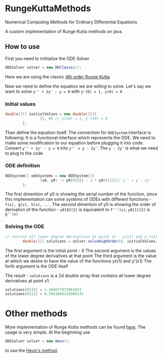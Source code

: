 # RungeKuttaMethods
Numerical Computing Methods for Ordinary Differential Equations

A custom implementation of Runge Kutta methods on java.

## How to use

First you need to intitialize the ODE Solver
```java
ODESolver solver = new RKClassic();
```
Here we are using the classic [4th order Runge Kutta](https://en.wikipedia.org/wiki/List_of_Runge%E2%80%93Kutta_methods#Classic_fourth-order_method)

Now we need to define the equation we are willing to solve. Let's say we want to solve  `y'' + 2y' - y = 0` with `y'(0) = 1, y(0) = 0`

### Initial values

```java
double[][] initialValues = new double[][]{
                {1, 0} // y(x0) = 1, y'(x0) = 0
        };
```

Than define the equation itself. The convention for `ODESystem` interface is following: It is a functional interface which represents the ODE. 
We need to make some modification to our equation before plugging it into code. Convert `y'' + 2y' - y = 0` into `y'' = y - 2y'`.
The `y - 2y'` is what we need to plug to the code

### ODE definition

```java
ODESystem[] odeSystems = new ODESystem[]{
                (x0, y0) -> y0[0][0] - 2 * y0[0][1]// y'' = y - 2y'
        };
```

The first dimention of y0 is showing the serial number of the function, since this implementation can solve systems of ODEs with different functions - `f(x), g(x), h(x), ...`
The second dimention of y0 is showing the order of derivation of the function - `y0[0][3]` is equivalent to `f'''(x)`, `y0[1][2]` is `g''(x)`

### Solving the ODE

```java
// returns all lower degree derivatives at point x1 - y(x1) and y'(x1)
        double[][] solutions = solver.solveHighOrder(0, initialValues, 1, odeSystems);
```

The first argument is the initial point - 0
The second argument is the values of the lower degree derivatives at that point
The third argument is the value at which we desire to have the value of the functions y(x1) and y'(x1)
The forth argument is the ODE itself

The result - `solutions` is a 2d double array that contains all lower degree derivatives at point x1.
```java
solutions[0][0] = 1.304677973964033
solutions[0][1] = 0.5033690243900145
```

# Other methods
More implementation of Runge Kutta methods can be found [here](https://github.com/SergeyHovh/RungeKuttaMethods/tree/master/src/com/company/ODE/Explicit).
The usage is very simple. At the beginning use
```java
ODESolver solver = new Heun();
```
to use the [Heun's method](https://en.wikipedia.org/wiki/List_of_Runge%E2%80%93Kutta_methods#Heun's_method).

